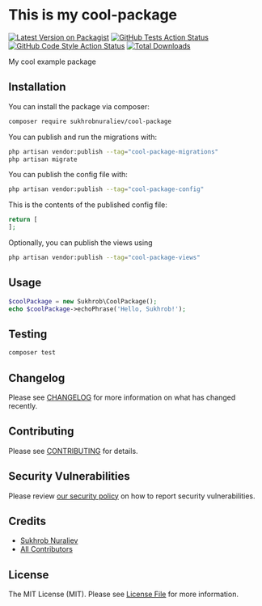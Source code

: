 # This is my cool-package

[![Latest Version on Packagist](https://img.shields.io/packagist/v/sukhrobnuraliev/cool-package.svg?style=flat-square)](https://packagist.org/packages/sukhrobnuraliev/cool-package)
[![GitHub Tests Action Status](https://img.shields.io/github/workflow/status/sukhrobnuraliev/cool-package/run-tests?label=tests)](https://github.com/sukhrobnuraliev/cool-package/actions?query=workflow%3Arun-tests+branch%3Amain)
[![GitHub Code Style Action Status](https://img.shields.io/github/workflow/status/sukhrobnuraliev/cool-package/Fix%20PHP%20code%20style%20issues?label=code%20style)](https://github.com/sukhrobnuraliev/cool-package/actions?query=workflow%3A"Fix+PHP+code+style+issues"+branch%3Amain)
[![Total Downloads](https://img.shields.io/packagist/dt/sukhrobnuraliev/cool-package.svg?style=flat-square)](https://packagist.org/packages/sukhrobnuraliev/cool-package)

My cool example package

## Installation

You can install the package via composer:

```bash
composer require sukhrobnuraliev/cool-package
```

You can publish and run the migrations with:

```bash
php artisan vendor:publish --tag="cool-package-migrations"
php artisan migrate
```

You can publish the config file with:

```bash
php artisan vendor:publish --tag="cool-package-config"
```

This is the contents of the published config file:

```php
return [
];
```

Optionally, you can publish the views using

```bash
php artisan vendor:publish --tag="cool-package-views"
```

## Usage

```php
$coolPackage = new Sukhrob\CoolPackage();
echo $coolPackage->echoPhrase('Hello, Sukhrob!');
```

## Testing

```bash
composer test
```

## Changelog

Please see [CHANGELOG](CHANGELOG.md) for more information on what has changed recently.

## Contributing

Please see [CONTRIBUTING](CONTRIBUTING.md) for details.

## Security Vulnerabilities

Please review [our security policy](../../security/policy) on how to report security vulnerabilities.

## Credits

- [Sukhrob Nuraliev](https://github.com/sukhrobnuraliev)
- [All Contributors](../../contributors)

## License

The MIT License (MIT). Please see [License File](LICENSE.md) for more information.
